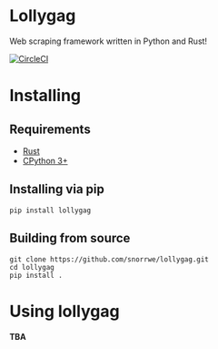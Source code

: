 # Lollygag

Web scraping framework written in Python and Rust!

[![CircleCI](https://circleci.com/gh/snorrwe/lollygag.svg?style=svg)](https://circleci.com/gh/snorrwe/lollygag)

# Installing

## Requirements

- [Rust](https://www.rust-lang.org/en-US/install.html)
- [CPython 3+](https://www.python.org/downloads/)

## Installing via pip

```
pip install lollygag
```

## Building from source

```
git clone https://github.com/snorrwe/lollygag.git
cd lollygag
pip install .
```

# Using lollygag

__TBA__
